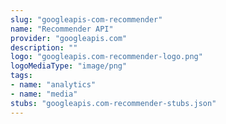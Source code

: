 ```yaml
---
slug: "googleapis-com-recommender"
name: "Recommender API"
provider: "googleapis.com"
description: ""
logo: "googleapis.com-recommender-logo.png"
logoMediaType: "image/png"
tags:
- name: "analytics"
- name: "media"
stubs: "googleapis.com-recommender-stubs.json"
---
```

